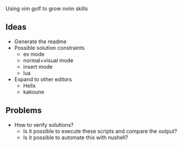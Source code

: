 Using vim golf to grow nvim skills

## Ideas

- Generate the readme
- Possible solution constraints
  - ex mode
  - normal+visual mode
  - insert mode
  - lua
- Expand to other editors
  - Helix
  - kakoune

## Problems

- How to verify solutions?
  - Is it possible to execute these scripts and compare the output?
  - Is it possible to automate this with nushell?
